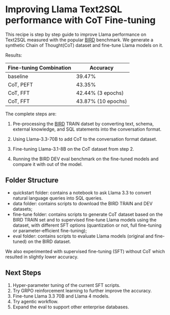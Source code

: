 # Improving Llama Text2SQL performance with CoT Fine-tuning

This recipe is step by step guide to improve Llama performance on Text2SQL measured with the popular [BIRD](https://bird-bench.github.io) benchmark. We generate a synthetic Chain of Thought(CoT) dataset and fine-tune Llama models on it.

Results:

| Fine-tuning Combination     | Accuracy                      |
|-----------------------------|-------------------------------|
| baseline                    | 39.47%                        |
| CoT, PEFT                   | 43.35%                        |
| CoT, FFT                    | 42.44% (3 epochs)             |
| CoT, FFT                    | 43.87% (10 epochs)            |

The complete steps are:

1. Pre-processing the [BIRD](https://bird-bench.github.io) TRAIN datset by converting text, schema, external knowledge, and SQL statements into the conversation format.

2. Using Llama-3.3-70B to add CoT to the conversation format dataset.

3. Fine-tuning Llama-3.1-8B on the CoT dataset from step 2.

4. Running the BIRD DEV eval benchmark on the fine-tuned models and compare it with out of the model.

## Folder Structure

- quickstart folder: contains a notebook to ask Llama 3.3 to convert natural language queries into SQL queries.
- data folder: contains scripts to download the BIRD TRAIN and DEV datasets;
- fine-tune folder: contains scripts to generate CoT dataset based on the BIRD TRAIN set and to supervised fine-tune Llama models using the dataset, with different SFT options (quantization or not, full fine-tuning or parameter-efficient fine-tuning);
- eval folder: contains scripts to evaluate Llama models (original and fine-tuned) on the BIRD dataset.

We also experimented with supervised fine-tuning (SFT) without CoT which resulted in slightly lower accuracy.

## Next Steps

1. Hyper-parameter tuning of the current SFT scripts.
2. Try GRPO reinforcement learning to further improve the accuracy.
3. Fine-tune Llama 3.3 70B and Llama 4 models.
4. Try agentic workflow.
5. Expand the eval to support other enterprise databases.
